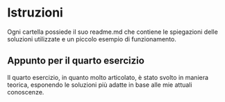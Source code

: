 # Istruzioni
Ogni cartella possiede il suo readme.md che contiene le spiegazioni delle soluzioni utilizzate e un piccolo esempio di funzionamento.

## Appunto per il quarto esercizio
Il quarto esercizio, in quanto molto articolato, è stato svolto in maniera teorica, esponendo le soluzioni più adatte in base alle mie attuali conoscenze.
